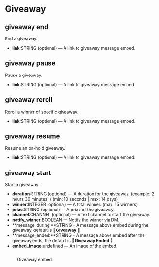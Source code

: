 # Giveaway

## giveaway end

End a giveaway.

* **link**:STRING (optional) — A link to giveaway message embed.

## giveaway pause

Pause a giveaway.

* **link**:STRING (optional) — A link to giveaway message embed.

## giveaway reroll

Reroll a winner of specific giveaway.

* **link**:STRING (optional) — A link to giveaway message embed.

## giveaway resume

Resume an on-hold giveaway.

* **link**:STRING (optional) — A link to giveaway message embed.

## giveaway start

Start a giveaway.

* **duration**:STRING (optional) — A duration for the giveaway. (example: 2 hours 30 minutes) / (min: 10 seconds | max: 14 days)
* **winner**:INTEGER (optional) — A total winner. (max. 15 winners)
* **prize**:STRING (optional) — A prize of the giveaway.
* **channel**:CHANNEL (optional) — A text channel to start the giveaway.
* **notify\_winner**:BOOLEAN — Notify the winner via DM.
* **message\_during:**STRING - A message above embed during the giveaway, default is :tada:**Giveaway** :tada:
* **message\_ended:**STRING - A message above embed after the giveaway ends, the default is :tada:**Giveaway Ended** :tada:
* **embed\_image**:undefined — An image of the embed.

<figure><img src="https://cdev.is-pretty.cool/8vhKvve.png" alt=""><figcaption><p>Giveaway embed</p></figcaption></figure>

<figure><img src="https://cdev.is-pretty.cool/QqN4yiq.png" alt=""><figcaption></figcaption></figure>
